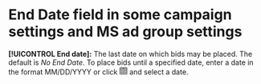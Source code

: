 # End Date field in some campaign settings and MS ad group settings

**[!UICONTROL End date]:** The last date on which bids may be placed. The default is *No End Date*. To place bids until a specified date, enter a date in the format MM/DD/YYYY or click ![Calendar](/help/search-social-commerce/assets/calendar.png) and select a date.
